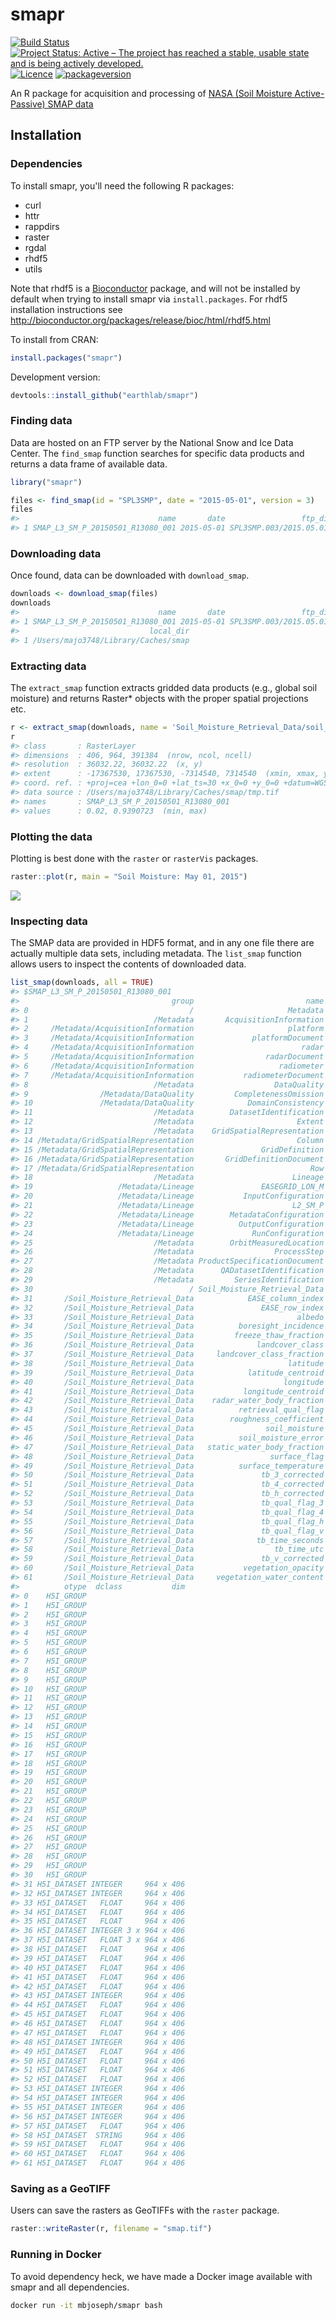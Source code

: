 smapr
================

[![Build Status](https://travis-ci.org/earthlab/smapr.svg?branch=master)](https://travis-ci.org/earthlab/smapr) [![Project Status: Active – The project has reached a stable, usable state and is being actively developed.](http://www.repostatus.org/badges/latest/active.svg)](http://www.repostatus.org/#active) [![Licence](https://img.shields.io/badge/licence-GPL--2-blue.svg)](https://www.gnu.org/licenses/old-licenses/gpl-2.0.html) [![packageversion](https://img.shields.io/badge/Package%20version-0.0.1-orange.svg?style=flat-square)](commits/master)

An R package for acquisition and processing of [NASA (Soil Moisture Active-Passive) SMAP data](http://smap.jpl.nasa.gov/)

Installation
------------

### Dependencies

To install smapr, you'll need the following R packages:

-   curl
-   httr
-   rappdirs
-   raster
-   rgdal
-   rhdf5
-   utils

Note that rhdf5 is a [Bioconductor](http://bioconductor.org/) package, and will not be installed by default when trying to install smapr via `install.packages`. For rhdf5 installation instructions see <http://bioconductor.org/packages/release/bioc/html/rhdf5.html>

To install from CRAN:

``` r
install.packages("smapr")
```

Development version:

``` r
devtools::install_github("earthlab/smapr")
```

### Finding data

Data are hosted on an FTP server by the National Snow and Ice Data Center. The `find_smap` function searches for specific data products and returns a data frame of available data.

``` r
library("smapr")

files <- find_smap(id = "SPL3SMP", date = "2015-05-01", version = 3)
files
#>                               name       date                 ftp_dir
#> 1 SMAP_L3_SM_P_20150501_R13080_001 2015-05-01 SPL3SMP.003/2015.05.01/
```

### Downloading data

Once found, data can be downloaded with `download_smap`.

``` r
downloads <- download_smap(files)
downloads
#>                               name       date                 ftp_dir
#> 1 SMAP_L3_SM_P_20150501_R13080_001 2015-05-01 SPL3SMP.003/2015.05.01/
#>                             local_dir
#> 1 /Users/majo3748/Library/Caches/smap
```

### Extracting data

The `extract_smap` function extracts gridded data products (e.g., global soil moisture) and returns Raster\* objects with the proper spatial projections etc.

``` r
r <- extract_smap(downloads, name = 'Soil_Moisture_Retrieval_Data/soil_moisture')
r
#> class       : RasterLayer 
#> dimensions  : 406, 964, 391384  (nrow, ncol, ncell)
#> resolution  : 36032.22, 36032.22  (x, y)
#> extent      : -17367530, 17367530, -7314540, 7314540  (xmin, xmax, ymin, ymax)
#> coord. ref. : +proj=cea +lon_0=0 +lat_ts=30 +x_0=0 +y_0=0 +datum=WGS84 +units=m +no_defs +ellps=WGS84 +towgs84=0,0,0 
#> data source : /Users/majo3748/Library/Caches/smap/tmp.tif 
#> names       : SMAP_L3_SM_P_20150501_R13080_001 
#> values      : 0.02, 0.9390723  (min, max)
```

### Plotting the data

Plotting is best done with the `raster` or `rasterVis` packages.

``` r
raster::plot(r, main = "Soil Moisture: May 01, 2015")
```

![](inst/img/unnamed-chunk-7-1.png)

### Inspecting data

The SMAP data are provided in HDF5 format, and in any one file there are actually multiple data sets, including metadata. The `list_smap` function allows users to inspect the contents of downloaded data.

``` r
list_smap(downloads, all = TRUE)
#> $SMAP_L3_SM_P_20150501_R13080_001
#>                                  group                         name
#> 0                                    /                     Metadata
#> 1                            /Metadata       AcquisitionInformation
#> 2     /Metadata/AcquisitionInformation                     platform
#> 3     /Metadata/AcquisitionInformation             platformDocument
#> 4     /Metadata/AcquisitionInformation                        radar
#> 5     /Metadata/AcquisitionInformation                radarDocument
#> 6     /Metadata/AcquisitionInformation                   radiometer
#> 7     /Metadata/AcquisitionInformation           radiometerDocument
#> 8                            /Metadata                  DataQuality
#> 9                /Metadata/DataQuality         CompletenessOmission
#> 10               /Metadata/DataQuality            DomainConsistency
#> 11                           /Metadata        DatasetIdentification
#> 12                           /Metadata                       Extent
#> 13                           /Metadata    GridSpatialRepresentation
#> 14 /Metadata/GridSpatialRepresentation                       Column
#> 15 /Metadata/GridSpatialRepresentation               GridDefinition
#> 16 /Metadata/GridSpatialRepresentation       GridDefinitionDocument
#> 17 /Metadata/GridSpatialRepresentation                          Row
#> 18                           /Metadata                      Lineage
#> 19                   /Metadata/Lineage               EASEGRID_LON_M
#> 20                   /Metadata/Lineage           InputConfiguration
#> 21                   /Metadata/Lineage                      L2_SM_P
#> 22                   /Metadata/Lineage        MetadataConfiguration
#> 23                   /Metadata/Lineage          OutputConfiguration
#> 24                   /Metadata/Lineage             RunConfiguration
#> 25                           /Metadata        OrbitMeasuredLocation
#> 26                           /Metadata                  ProcessStep
#> 27                           /Metadata ProductSpecificationDocument
#> 28                           /Metadata      QADatasetIdentification
#> 29                           /Metadata         SeriesIdentification
#> 30                                   / Soil_Moisture_Retrieval_Data
#> 31       /Soil_Moisture_Retrieval_Data            EASE_column_index
#> 32       /Soil_Moisture_Retrieval_Data               EASE_row_index
#> 33       /Soil_Moisture_Retrieval_Data                       albedo
#> 34       /Soil_Moisture_Retrieval_Data          boresight_incidence
#> 35       /Soil_Moisture_Retrieval_Data         freeze_thaw_fraction
#> 36       /Soil_Moisture_Retrieval_Data              landcover_class
#> 37       /Soil_Moisture_Retrieval_Data     landcover_class_fraction
#> 38       /Soil_Moisture_Retrieval_Data                     latitude
#> 39       /Soil_Moisture_Retrieval_Data            latitude_centroid
#> 40       /Soil_Moisture_Retrieval_Data                    longitude
#> 41       /Soil_Moisture_Retrieval_Data           longitude_centroid
#> 42       /Soil_Moisture_Retrieval_Data    radar_water_body_fraction
#> 43       /Soil_Moisture_Retrieval_Data          retrieval_qual_flag
#> 44       /Soil_Moisture_Retrieval_Data        roughness_coefficient
#> 45       /Soil_Moisture_Retrieval_Data                soil_moisture
#> 46       /Soil_Moisture_Retrieval_Data          soil_moisture_error
#> 47       /Soil_Moisture_Retrieval_Data   static_water_body_fraction
#> 48       /Soil_Moisture_Retrieval_Data                 surface_flag
#> 49       /Soil_Moisture_Retrieval_Data          surface_temperature
#> 50       /Soil_Moisture_Retrieval_Data               tb_3_corrected
#> 51       /Soil_Moisture_Retrieval_Data               tb_4_corrected
#> 52       /Soil_Moisture_Retrieval_Data               tb_h_corrected
#> 53       /Soil_Moisture_Retrieval_Data               tb_qual_flag_3
#> 54       /Soil_Moisture_Retrieval_Data               tb_qual_flag_4
#> 55       /Soil_Moisture_Retrieval_Data               tb_qual_flag_h
#> 56       /Soil_Moisture_Retrieval_Data               tb_qual_flag_v
#> 57       /Soil_Moisture_Retrieval_Data              tb_time_seconds
#> 58       /Soil_Moisture_Retrieval_Data                  tb_time_utc
#> 59       /Soil_Moisture_Retrieval_Data               tb_v_corrected
#> 60       /Soil_Moisture_Retrieval_Data           vegetation_opacity
#> 61       /Soil_Moisture_Retrieval_Data     vegetation_water_content
#>          otype  dclass           dim
#> 0    H5I_GROUP                      
#> 1    H5I_GROUP                      
#> 2    H5I_GROUP                      
#> 3    H5I_GROUP                      
#> 4    H5I_GROUP                      
#> 5    H5I_GROUP                      
#> 6    H5I_GROUP                      
#> 7    H5I_GROUP                      
#> 8    H5I_GROUP                      
#> 9    H5I_GROUP                      
#> 10   H5I_GROUP                      
#> 11   H5I_GROUP                      
#> 12   H5I_GROUP                      
#> 13   H5I_GROUP                      
#> 14   H5I_GROUP                      
#> 15   H5I_GROUP                      
#> 16   H5I_GROUP                      
#> 17   H5I_GROUP                      
#> 18   H5I_GROUP                      
#> 19   H5I_GROUP                      
#> 20   H5I_GROUP                      
#> 21   H5I_GROUP                      
#> 22   H5I_GROUP                      
#> 23   H5I_GROUP                      
#> 24   H5I_GROUP                      
#> 25   H5I_GROUP                      
#> 26   H5I_GROUP                      
#> 27   H5I_GROUP                      
#> 28   H5I_GROUP                      
#> 29   H5I_GROUP                      
#> 30   H5I_GROUP                      
#> 31 H5I_DATASET INTEGER     964 x 406
#> 32 H5I_DATASET INTEGER     964 x 406
#> 33 H5I_DATASET   FLOAT     964 x 406
#> 34 H5I_DATASET   FLOAT     964 x 406
#> 35 H5I_DATASET   FLOAT     964 x 406
#> 36 H5I_DATASET INTEGER 3 x 964 x 406
#> 37 H5I_DATASET   FLOAT 3 x 964 x 406
#> 38 H5I_DATASET   FLOAT     964 x 406
#> 39 H5I_DATASET   FLOAT     964 x 406
#> 40 H5I_DATASET   FLOAT     964 x 406
#> 41 H5I_DATASET   FLOAT     964 x 406
#> 42 H5I_DATASET   FLOAT     964 x 406
#> 43 H5I_DATASET INTEGER     964 x 406
#> 44 H5I_DATASET   FLOAT     964 x 406
#> 45 H5I_DATASET   FLOAT     964 x 406
#> 46 H5I_DATASET   FLOAT     964 x 406
#> 47 H5I_DATASET   FLOAT     964 x 406
#> 48 H5I_DATASET INTEGER     964 x 406
#> 49 H5I_DATASET   FLOAT     964 x 406
#> 50 H5I_DATASET   FLOAT     964 x 406
#> 51 H5I_DATASET   FLOAT     964 x 406
#> 52 H5I_DATASET   FLOAT     964 x 406
#> 53 H5I_DATASET INTEGER     964 x 406
#> 54 H5I_DATASET INTEGER     964 x 406
#> 55 H5I_DATASET INTEGER     964 x 406
#> 56 H5I_DATASET INTEGER     964 x 406
#> 57 H5I_DATASET   FLOAT     964 x 406
#> 58 H5I_DATASET  STRING     964 x 406
#> 59 H5I_DATASET   FLOAT     964 x 406
#> 60 H5I_DATASET   FLOAT     964 x 406
#> 61 H5I_DATASET   FLOAT     964 x 406
```

### Saving as a GeoTIFF

Users can save the rasters as GeoTIFFs with the `raster` package.

``` r
raster::writeRaster(r, filename = "smap.tif")
```

### Running in Docker

To avoid dependency heck, we have made a Docker image available with smapr and all dependencies.

``` bash
docker run -it mbjoseph/smapr bash
```
